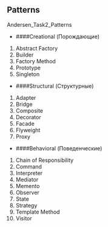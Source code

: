 ## Patterns
Andersen_Task2_Patterns

* ####Creational (Порождающие)
1. Abstract Factory
2. Builder
3. Factory Method
4. Prototype
5. Singleton

* ####Structural (Структурные)
1. Adapter
2. Bridge
3. Composite
4. Decorator
5. Facade
6. Flyweight
7. Proxy

* ####Behavioral (Поведенческие)
1. Chain of Responsibility
2. Command
3. Interpreter
4. Mediator
5. Memento
6. Observer
7. State
8. Strategy
9. Template Method
10. Visitor

